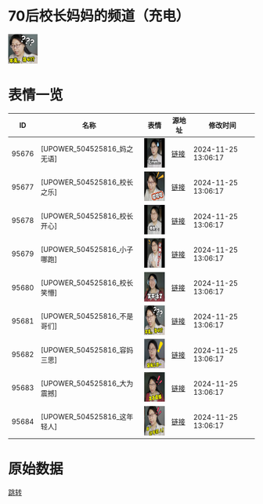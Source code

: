 # 70后校长妈妈的频道（充电）

<img src="./cover.png" height="60" alt="cover" />

# 表情一览

|ID|名称|表情|源地址|修改时间|
|----|----|----|----|----|
|95676|[UPOWER_504525816_妈之无语]|<img src="./pic/095676_%5BUPOWER_504525816_妈之无语%5D.png" height="60" alt="妈之无语"/>|[链接](https://i0.hdslb.com/bfs/garb/e4a5c08554fa827295d0cca969d53fc4b5c5445a.png)|2024-11-25 13:06:17|
|95677|[UPOWER_504525816_校长之乐]|<img src="./pic/095677_%5BUPOWER_504525816_校长之乐%5D.png" height="60" alt="校长之乐"/>|[链接](https://i0.hdslb.com/bfs/garb/7103612ec0b316058bb541fd8251be2132a2000f.png)|2024-11-25 13:06:17|
|95678|[UPOWER_504525816_校长开心]|<img src="./pic/095678_%5BUPOWER_504525816_校长开心%5D.png" height="60" alt="校长开心"/>|[链接](https://i0.hdslb.com/bfs/garb/b922c5b8a8e1d9aeeeb18f8f2ee5fc383ea26dcd.png)|2024-11-25 13:06:17|
|95679|[UPOWER_504525816_小子哪跑]|<img src="./pic/095679_%5BUPOWER_504525816_小子哪跑%5D.png" height="60" alt="小子哪跑"/>|[链接](https://i0.hdslb.com/bfs/garb/da24a2c7e71de75dc49f9e714220b70ae962698d.png)|2024-11-25 13:06:17|
|95680|[UPOWER_504525816_校长笑懵]|<img src="./pic/095680_%5BUPOWER_504525816_校长笑懵%5D.png" height="60" alt="校长笑懵"/>|[链接](https://i0.hdslb.com/bfs/garb/35b041bbd381d98e8cf00efc95d03ec7c708637f.png)|2024-11-25 13:06:17|
|95681|[UPOWER_504525816_不是哥们]|<img src="./pic/095681_%5BUPOWER_504525816_不是哥们%5D.png" height="60" alt="不是哥们"/>|[链接](https://i0.hdslb.com/bfs/garb/7197b361785123e77ed948cdf99898825fa43b95.png)|2024-11-25 13:06:17|
|95682|[UPOWER_504525816_容妈三思]|<img src="./pic/095682_%5BUPOWER_504525816_容妈三思%5D.png" height="60" alt="容妈三思"/>|[链接](https://i0.hdslb.com/bfs/garb/6405b3337acfb5ff119d801ec2ee18335e893349.png)|2024-11-25 13:06:17|
|95683|[UPOWER_504525816_大为震撼]|<img src="./pic/095683_%5BUPOWER_504525816_大为震撼%5D.png" height="60" alt="大为震撼"/>|[链接](https://i0.hdslb.com/bfs/garb/a2bcd426bafe489b3d78920ab44241aa81a1eaf1.png)|2024-11-25 13:06:17|
|95684|[UPOWER_504525816_这年轻人]|<img src="./pic/095684_%5BUPOWER_504525816_这年轻人%5D.png" height="60" alt="这年轻人"/>|[链接](https://i0.hdslb.com/bfs/garb/8d737716a8464eda30922770f6133b1b8bf92b2d.png)|2024-11-25 13:06:17|

# 原始数据

[跳转](./raw.json)

